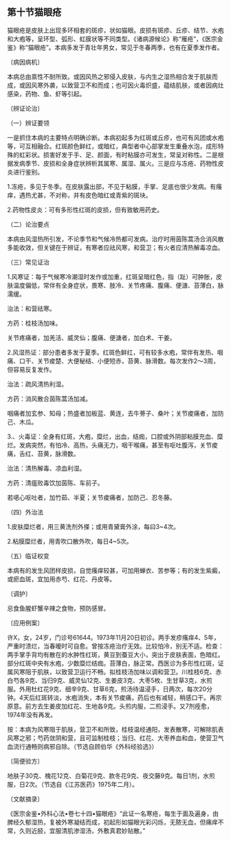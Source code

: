 ## 第十节猫眼疮

猫眼疮是皮肤上出现多环相套的斑疹，状如猫眼。皮损有斑疹、丘疹、结节、水疱和大疱等，呈环型、弧形、虹膜状等不同类型。《诸病源候论》称“雁疮”，《医宗金鉴》称“猫眼疮”。本病多发于青壮年男女，常见于冬春两季，也有在夏季发作者。

〔病因病机〕

本病总由禀性不耐所致。或因风热之邪侵入皮肤，与内生之湿热相合发于肌肤而成，或因风寒外袭，以致营卫不和而成；也可因火毒炽盛，蕴结肌肤，或者因病灶感染，药物、鱼、虾等引起。

〔辨证论治〕

（一）辨证要领

一是抓住本病的主要特点明确诊断。本病初起多为红斑或丘疹，也可有风团或水疱等，可互相融合。红斑颜色鲜红，或暗红，典型者中心部掌发生重叠水泡，成形特殊的虹彩状。损害好发于手、足、颜面，有时粘膜亦可发生，常呈对称性。二是根据发病季节、皮损和全身症状辨析其属寒、属湿、属火。三是应与冻疮、药物性皮炎进行鉴别。

1.冻疮，多见于冬季。在皮肤露出部，不见于粘膜，手掌、足底也很少发病。有瘙痒，遇热尤甚，不对称，并有皮色暗红或青紫的斑块。

2.药物性皮炎：可有多形性红斑的皮损，但有致敏用药史。

（二）论治要点

本病由风湿热所引发，不论季节和气候冷热都可发病。治疗时用茵陈蒿汤合消风散多能收效，但关键在于辨证，有寒者应祛风寒，和营卫；有火者应清热解毒凉血。

（三）常见证治

1.风寒证：每于气候寒冷潮湿时发作或加重，红斑呈暗红色，指（趾）可肿胀，皮肤温度偏低，常伴有全身症状，畏寒、肢冷、关节疼痛、腹痛、便溏、苔薄白，脉濡缓。

治法：和营祛寒。

方药：桂枝汤加味。

关节疼痛者，加羌活、威灵仙；腹痛、便溏者，加白术、干姜。

2.风湿热证：部分患者多发于夏季。红斑色鲜红，可有较多水疱，常伴有发热、咽痛、口干、关节痠楚、大便秘结、小便短赤，苔黄、脉滑数。每次发作2〜3周，但容易反复发作。

治法：疏风清热利湿。

方药：消风散合茵陈蒿汤加减。

咽痛者加玄参、知母；热盛者加板蓝、黄连，去牛蒡子、桑叶；关节痠痛者，加防己、木瓜。

3.、火毒证：全身有红斑，大疱，糜烂，出血，结痂，口腔或外阴部粘膜充血、糜烂。发病突然，有怕冷、高热，头痛无力，咽干喉痛，甚至有呕吐腹泻，关节痠痛，舌红、苔黄，脉滑数。

治法：清热解毒、凉血利湿。

方药：清瘟败毒饮加茵陈、车前子。

若𫫇心呕吐者，加竹茹、半夏；关节痠痛者，加防己、忍冬藤。

（四）外治法

1.皮肤糜烂者，用三黄洗剂外搽；或用青黛膏外涂，每曰3~4次。

2.粘膜糜烂者，用青吹口散外吹，每日4~5次。

（五）临证权变

本病有的发生风团样皮损，自觉瘙痒较甚，可加用蝉衣、苦参等；有的发生紫癜，或瘀血斑，宜加用赤芍、红花、丹皮等。

〔调护〕

忌食鱼腥虾蟹辛辣之食物，预防感冒。

〔应用例案〕

许X，女，24岁，门诊号61644。1973年11月20日初诊。两手发疹瘙痒4、5年，严重时溃烂，当春暧时可自愈。曾按冻疮治疗无效。比较怕冷，别无不适。检查：两手掌手背均有散在的水肿性红斑，黄豆到蚕豆大小，突出于皮肤表面，色暗红。部分红斑中央有水疱，少数糜烂结痂。苔薄白，脉正常。西医诊为多形性红斑，证属风寒阻于肌肤，以致营卫运行不畅。拟桂枝汤加味以调和营卫。川桂枝6克、赤白芍各9克、当归9克、威灵仙12克、生姜皮3克、大枣5枚、生甘草3克，水煎服。外用杜红花9克、细辛9克、甘草6克，煎汤待温浸手，日两次，每次20分钟。4天后红斑转淡，水疱消失，本有关节痠痛，药后也有减轻，稍感口干。再宗原意。前方去生姜皮加红花、生地各9克。头煎内服，二煎浸手。又7剂痊愈，1974年没有再发。

按：本病为风寒阻于肌肤，营卫不和所致，桂枝温经通阳，发表散寒，可解除肌表风寒之邪；芍药敛阴和营，且可监制桂枝；当归、红花、大枣养血和血，使营卫气血流行通畅则病邪自除。（节选自顾伯华《外科经验选》）

〔简便验方〕

地肤子30克、槐花12克、白菊花9克、款冬花9克、夜交藤9克。每日1剂，水煎服，日2次。（节选自《江苏医药》1975年二月）。

〔文献摘录〕

《医宗金鉴•外科心法•卷七十四•猫眼疮》“此证一名寒疮，每生于面及遍身，由脾经久郁湿热，复被外寒凝结而成，初起形如猫眼光彩闪烁，无脓无血，但痛痒不常，久则近胫，宜服清肌渗湿汤，外敷真君妙贴散。”
